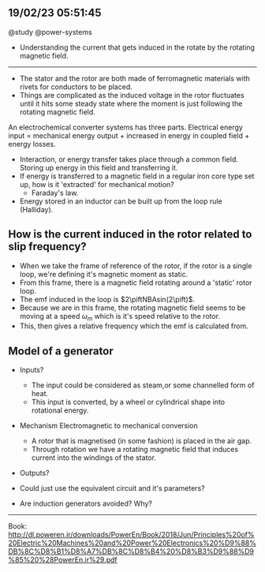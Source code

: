 ## 19/02/23 05:51:45
@study @power-systems

* Understanding the current that gets induced in the rotate by the rotating magnetic field.

---

* The stator and the rotor are both made of ferromagnetic materials with rivets for conductors to be placed.
* Things are complicated as the induced voltage in the rotor fluctuates until it hits some steady state where the moment
  is just following the rotating magnetic field.

An electrochemical converter systems has three parts.
Electrical energy input = mechanical energy output + increased in energy in coupled field + energy losses.

* Interaction, or energy transfer takes place through a common field. Storing up energy in this field and transferring
  it.
* If energy is transferred to a magnetic field in a regular iron core type set up, how is it 'extracted' for mechanical
  motion?
    * Faraday's law.
* Energy stored in an inductor can be built up from the loop rule (Halliday).

## How is the current induced in the rotor related to slip frequency?

* When we take the frame of reference of the rotor, if the rotor is a single loop, we're defining it's magnetic moment as static.
* From this frame, there is a magnetic field rotating around a 'static' rotor loop.
* The emf induced in the loop is $2\piftNBAsin(2\pift)$.
* Because we are in this frame, the rotating magnetic field seems to be moving at a speed $\omega_m$ which is it's speed
  relative to the rotor.
* This, then gives a relative frequency which the emf is calculated from.


## Model of a generator

* Inputs?
    * The input could be considered as steam,or some channelled form of heat.
    * This input is converted, by a wheel or cylindrical shape into rotational energy.
* Mechanism Electromagnetic to mechanical conversion
    * A rotor that is magnetised (in some fashion) is placed in the air gap.
    * Through rotation we have a rotating magnetic field that induces current into the windings of the stator.
* Outputs?
* Could just use the equivalent circuit and it's parameters?


* Are induction generators avoided? Why?
---

Book: http://dl.poweren.ir/downloads/PowerEn/Book/2018/Jun/Principles%20of%20Electric%20Machines%20and%20Power%20Electronics%20%D9%88%DB%8C%D8%B1%D8%A7%DB%8C%D8%B4%20%D8%B3%D9%88%D9%85%20%28PowerEn.ir%29.pdf


